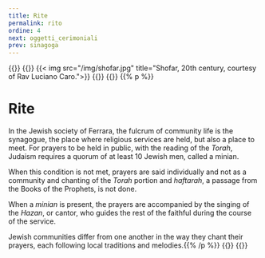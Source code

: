 ```yaml
---
title: Rite
permalink: rito
ordine: 4
next: oggetti_cerimoniali
prev: sinagoga
---
```


{{<row>}}
{{<column>}}
{{< img src="/img/shofar.jpg" title="Shofar, 20th century, courtesy of Rav Luciano Caro.">}}
{{</column>}}
{{<column>}}
{{% p %}}
# Rite

In the Jewish society of Ferrara, the fulcrum of community life is the synagogue, the place where religious services are held, but also a place to meet.
For prayers to be held in public, with the reading of the *Torah*, Judaism requires a quorum of at least 10 Jewish men, called a minian. 

When this condition is
not met, prayers are said individually and not as a community and chanting of the *Torah* portion and *haftarah*, a passage from the Books of the Prophets, is not
done.

When a *minian* is present, the prayers are accompanied by the singing of the *Hazan*, or cantor, who guides the rest of the faithful during the course of the
service. 

Jewish communities differ from one another in the way they chant their prayers, each following local traditions and melodies.{{% /p %}}
{{</column>}}
{{</row>}}
